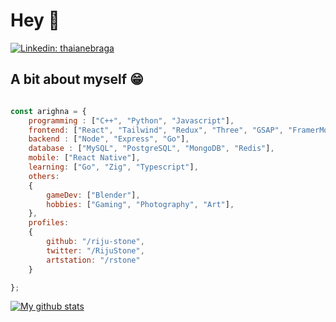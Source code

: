 # Hey :wave:

[![Linkedin: thaianebraga](https://img.shields.io/badge/-arighna-blue?style=flat-square&logo=Linkedin&logoColor=white&link=https://www.linkedin.com/in/arighna-chakraborty-509539113/)](https://www.linkedin.com/in/arighna-chakraborty-509539113/)

## A bit about myself 😁

```javascript

const arighna = {
    programming : ["C++", "Python", "Javascript"],
    frontend: ["React", "Tailwind", "Redux", "Three", "GSAP", "FramerMotion"],
    backend : ["Node", "Express", "Go"],
    database : ["MySQL", "PostgreSQL", "MongoDB", "Redis"],
    mobile: ["React Native"],
    learning: ["Go", "Zig", "Typescript"],
    others:
    {
        gameDev: ["Blender"],
        hobbies: ["Gaming", "Photography", "Art"],
    },
    profiles:
    {
        github: "/riju-stone",
        twitter: "/RijuStone",
        artstation: "/rstone"
    }

};
```
[![My github stats](https://github-readme-stats.vercel.app/api?username=riju-stone)](https://github.com/anuraghazra/github-readme-stats)
